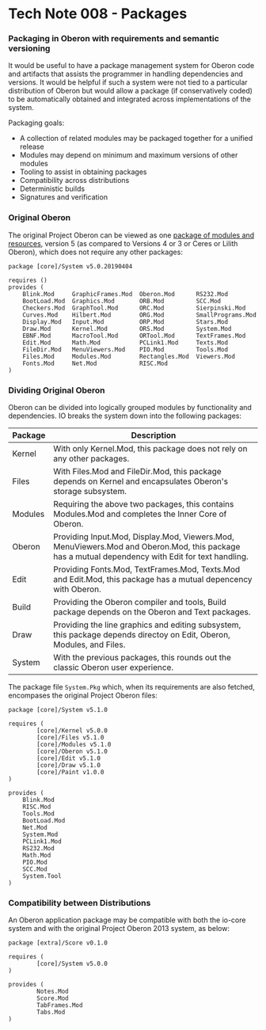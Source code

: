 # Tech Note 008 - Packages
### Packaging in Oberon with requirements and semantic versioning

It would be useful to have a package management system for Oberon code and artifacts that assists the programmer in handling dependencies and versions. It would be helpful if such a system were not tied to a particular distribution of Oberon but would allow a package (if conservatively coded) to be automatically obtained and integrated across implementations of the system.

Packaging goals:

* A collection of related modules may be packaged together for a unified release
* Modules may depend on minimum and maximum versions of other modules
* Tooling to assist in obtaining packages
* Compatibility across distributions
* Deterministic builds
* Signatures and verification

### Original Oberon

The original Project Oberon can be viewed as one [package of modules and resources](https://github.com/io-orig/System), version 5 (as compared to Versions 4 or 3 or Ceres or Lilith Oberon), which does not require any other packages:

```
package [core]/System v5.0.20190404

requires ()
provides (
	Blink.Mod     GraphicFrames.Mod  Oberon.Mod      RS232.Mod
	BootLoad.Mod  Graphics.Mod       ORB.Mod         SCC.Mod
	Checkers.Mod  GraphTool.Mod      ORC.Mod         Sierpinski.Mod
	Curves.Mod    Hilbert.Mod        ORG.Mod         SmallPrograms.Mod
	Display.Mod   Input.Mod          ORP.Mod         Stars.Mod
	Draw.Mod      Kernel.Mod         ORS.Mod         System.Mod
	EBNF.Mod      MacroTool.Mod      ORTool.Mod      TextFrames.Mod
	Edit.Mod      Math.Mod           PCLink1.Mod     Texts.Mod
	FileDir.Mod   MenuViewers.Mod    PIO.Mod         Tools.Mod
	Files.Mod     Modules.Mod        Rectangles.Mod  Viewers.Mod
	Fonts.Mod     Net.Mod            RISC.Mod
)
 ```
### Dividing Original Oberon

Oberon can be divided into logically grouped modules by functionality and dependencies. IO breaks the system down into the following packages:

 Package | Description
 --------|------------
Kernel   | With only Kernel.Mod, this package does not rely on any other packages.
Files    | With Files.Mod and FileDir.Mod, this package depends on Kernel and encapsulates Oberon's storage subsystem.
Modules  | Requiring the above two packages, this contains Modules.Mod and completes the Inner Core of Oberon.
Oberon   | Providing Input.Mod, Display.Mod, Viewers.Mod, MenuViewers.Mod and Oberon.Mod, this package has a mutual dependency with Edit for text handling.
Edit     | Providing Fonts.Mod, TextFrames.Mod, Texts.Mod and Edit.Mod, this package has a mutual depencency with Oberon.
Build    | Providing the Oberon compiler and tools, Build package depends on the Oberon and Text packages.
Draw     | Providing the line graphics and editing subsystem, this package depends directoy on Edit, Oberon, Modules, and Files.
System   | With the previous packages, this rounds out the classic Oberon user experience.

The package file `System.Pkg` which, when its requirements are also fetched, encompases the original Project Oberon files:

```
package [core]/System v5.1.0

requires (
        [core]/Kernel v5.0.0
        [core]/Files v5.1.0
        [core]/Modules v5.1.0
        [core]/Oberon v5.1.0
        [core]/Edit v5.1.0
        [core]/Draw v5.1.0
        [core]/Paint v1.0.0
)

provides (
	Blink.Mod
	RISC.Mod
	Tools.Mod
	BootLoad.Mod
	Net.Mod
	System.Mod        
	PCLink1.Mod
	RS232.Mod
	Math.Mod
	PIO.Mod
	SCC.Mod
	System.Tool
)

```

### Compatibility between Distributions

An Oberon application package may be compatible with both the io-core system and with the original Project Oberon 2013 system, as below:

```
package [extra]/Score v0.1.0

requires (
        [core]/System v5.0.0
)

provides (
        Notes.Mod
        Score.Mod
        TabFrames.Mod
        Tabs.Mod
)

```


